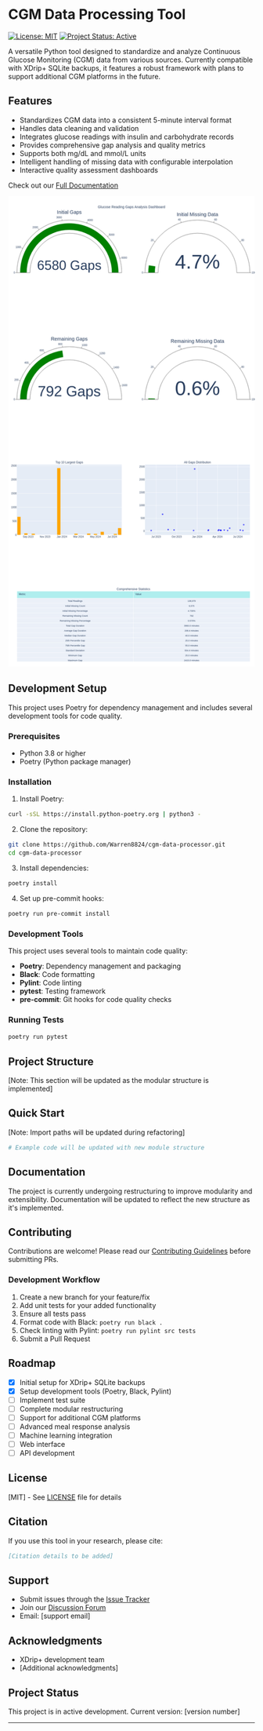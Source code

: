 # CGM Data Processing Tool

[![License: MIT](https://img.shields.io/badge/License-MIT-yellow.svg)](https://opensource.org/licenses/MIT)
[![Project Status: Active](https://www.repostatus.org/badges/latest/active.svg)](https://www.repostatus.org/#active)

A versatile Python tool designed to standardize and analyze Continuous Glucose Monitoring (CGM) data from various sources. Currently compatible with XDrip+ SQLite backups, it features a robust framework with plans to support additional CGM platforms in the future.

## Features

- Standardizes CGM data into a consistent 5-minute interval format
- Handles data cleaning and validation
- Integrates glucose readings with insulin and carbohydrate records
- Provides comprehensive gap analysis and quality metrics
- Supports both mg/dL and mmol/L units
- Intelligent handling of missing data with configurable interpolation
- Interactive quality assessment dashboards

Check out our [Full Documentation](https://warren8824.github.io/cgm-data-processor/)

![cgm_quality_dashboard](https://github.com/Warren8824/cgm-data-processor/blob/main/notebooks%2Fexamples%2Fimg%2Fgaps_dashboard.png)

## Development Setup

This project uses Poetry for dependency management and includes several development tools for code quality.

### Prerequisites
- Python 3.8 or higher
- Poetry (Python package manager)

### Installation

1. Install Poetry:
```bash
curl -sSL https://install.python-poetry.org | python3 -
```

2. Clone the repository:
```bash
git clone https://github.com/Warren8824/cgm-data-processor.git
cd cgm-data-processor
```

3. Install dependencies:
```bash
poetry install
```

4. Set up pre-commit hooks:
```bash
poetry run pre-commit install
```

### Development Tools

This project uses several tools to maintain code quality:

- **Poetry**: Dependency management and packaging
- **Black**: Code formatting
- **Pylint**: Code linting
- **pytest**: Testing framework
- **pre-commit**: Git hooks for code quality checks

### Running Tests

```bash
poetry run pytest
```

## Project Structure

[Note: This section will be updated as the modular structure is implemented]

## Quick Start

[Note: Import paths will be updated during refactoring]

```python
# Example code will be updated with new module structure
```

## Documentation

The project is currently undergoing restructuring to improve modularity and extensibility. Documentation will be updated to reflect the new structure as it's implemented.

## Contributing

Contributions are welcome! Please read our [Contributing Guidelines](CONTRIBUTING.md) before submitting PRs.

### Development Workflow

1. Create a new branch for your feature/fix
2. Add unit tests for your added functionality
3. Ensure all tests pass
4. Format code with Black: `poetry run black .`
5. Check linting with Pylint: `poetry run pylint src tests`
6. Submit a Pull Request

## Roadmap

- [x] Initial setup for XDrip+ SQLite backups
- [x] Setup development tools (Poetry, Black, Pylint)
- [ ] Implement test suite
- [ ] Complete modular restructuring
- [ ] Support for additional CGM platforms
- [ ] Advanced meal response analysis
- [ ] Machine learning integration
- [ ] Web interface
- [ ] API development

## License

[MIT] - See [LICENSE](LICENSE) file for details

## Citation

If you use this tool in your research, please cite:

```bibtex
[Citation details to be added]
```

## Support

- Submit issues through the [Issue Tracker](link-to-issues)
- Join our [Discussion Forum](link-to-discussions)
- Email: [support email]

## Acknowledgments

- XDrip+ development team
- [Additional acknowledgments]

## Project Status

This project is in active development. Current version: [version number]

---

